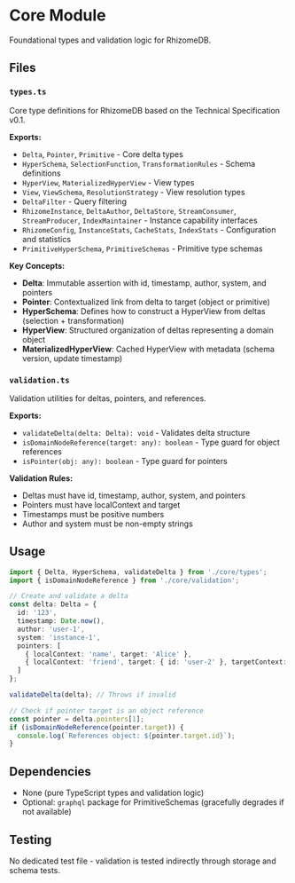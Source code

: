 # Core Module

Foundational types and validation logic for RhizomeDB.

## Files

### `types.ts`
Core type definitions for RhizomeDB based on the Technical Specification v0.1.

**Exports:**
- `Delta`, `Pointer`, `Primitive` - Core delta types
- `HyperSchema`, `SelectionFunction`, `TransformationRules` - Schema definitions
- `HyperView`, `MaterializedHyperView` - View types
- `View`, `ViewSchema`, `ResolutionStrategy` - View resolution types
- `DeltaFilter` - Query filtering
- `RhizomeInstance`, `DeltaAuthor`, `DeltaStore`, `StreamConsumer`, `StreamProducer`, `IndexMaintainer` - Instance capability interfaces
- `RhizomeConfig`, `InstanceStats`, `CacheStats`, `IndexStats` - Configuration and statistics
- `PrimitiveHyperSchema`, `PrimitiveSchemas` - Primitive type schemas

**Key Concepts:**
- **Delta**: Immutable assertion with id, timestamp, author, system, and pointers
- **Pointer**: Contextualized link from delta to target (object or primitive)
- **HyperSchema**: Defines how to construct a HyperView from deltas (selection + transformation)
- **HyperView**: Structured organization of deltas representing a domain object
- **MaterializedHyperView**: Cached HyperView with metadata (schema version, update timestamp)

### `validation.ts`
Validation utilities for deltas, pointers, and references.

**Exports:**
- `validateDelta(delta: Delta): void` - Validates delta structure
- `isDomainNodeReference(target: any): boolean` - Type guard for object references
- `isPointer(obj: any): boolean` - Type guard for pointers

**Validation Rules:**
- Deltas must have id, timestamp, author, system, and pointers
- Pointers must have localContext and target
- Timestamps must be positive numbers
- Author and system must be non-empty strings

## Usage

```typescript
import { Delta, HyperSchema, validateDelta } from './core/types';
import { isDomainNodeReference } from './core/validation';

// Create and validate a delta
const delta: Delta = {
  id: '123',
  timestamp: Date.now(),
  author: 'user-1',
  system: 'instance-1',
  pointers: [
    { localContext: 'name', target: 'Alice' },
    { localContext: 'friend', target: { id: 'user-2' }, targetContext: 'friends' }
  ]
};

validateDelta(delta); // Throws if invalid

// Check if pointer target is an object reference
const pointer = delta.pointers[1];
if (isDomainNodeReference(pointer.target)) {
  console.log(`References object: ${pointer.target.id}`);
}
```

## Dependencies

- None (pure TypeScript types and validation logic)
- Optional: `graphql` package for PrimitiveSchemas (gracefully degrades if not available)

## Testing

No dedicated test file - validation is tested indirectly through storage and schema tests.
